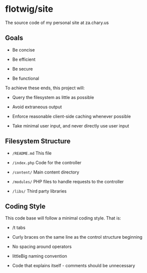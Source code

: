 flotwig/site
=====

The source code of my personal site at za.chary.us

Goals
-----

 * Be concise
 
 * Be efficient
 
 * Be secure
 
 * Be functional
 
To achieve these ends, this project will:

 * Query the filesystem as little as possible
 
 * Avoid extraneous output
 
 * Enforce reasonable client-side caching whenever possible
 
 * Take minimal user input, and never directly use user input
 
Filesystem Structure
-----

 * `/README.md` This file
 
 * `/index.php` Code for the controller
 
 * `/content/` Main content directory
 
 * `/modules/` PHP files to handle requests to the controller
 
 * `/libs/` Third party libraries
 
Coding Style
-----

This code base will follow a minimal coding style. That is:

 * /t tabs
 
 * Curly braces on the same line as the control structure beginning
 
 * No spacing around operators
 
 * littleBig naming convention
 
 * Code that explains itself - comments should be unnecessary